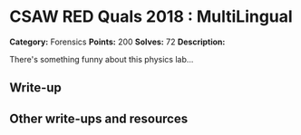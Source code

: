 
# CSAW RED Quals 2018 : MultiLingual

**Category:** Forensics
**Points:** 200
**Solves:** 72
**Description:**

There's something funny about this physics lab...

## Write-up

## Other write-ups and resources


